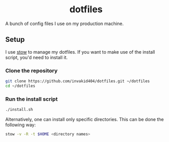 <div align="center">
	<h1>dotfiles</h1>
</div>

A bunch of config files I use on my production machine.

## Setup

I use [stow](https://www.gnu.org/software/stow) to manage my dotfiles. If you want to make use of the install script, you'd need to install it.

### Clone the repository
```sh
git clone https://github.com/invakid404/dotfiles.git ~/dotfiles
cd ~/dotfiles
```

### Run the install script
```sh
./install.sh
```

Alternatively, one can install only specific directories. This can be done the following way:
```sh
stow -v -R -t $HOME <directory names>
```
